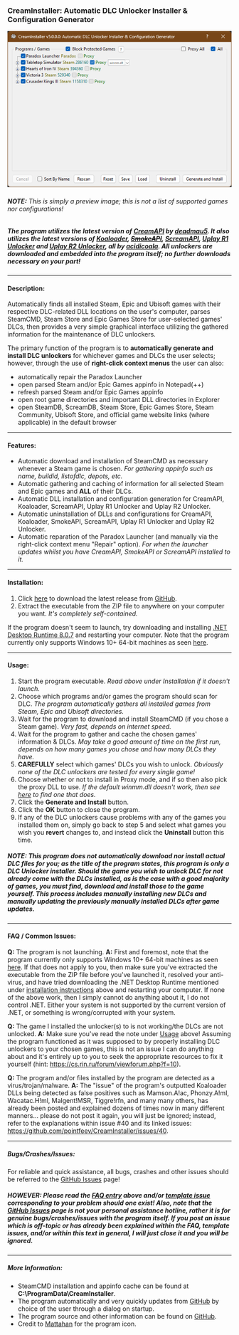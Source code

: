### CreamInstaller: Automatic DLC Unlocker Installer & Configuration Generator

![Program Preview Image](preview.png)

###### **NOTE:** This is simply a preview image; this is not a list of supported games nor configurations!

##### The program utilizes the latest version of [CreamAPI](https://cs.rin.ru/forum/viewtopic.php?f=29&t=70576) by [deadmau5](https://cs.rin.ru/forum/viewtopic.php?f=29&t=70576). It also utilizes the latest versions of [Koaloader](https://github.com/acidicoala/Koaloader), ~~[SmokeAPI](https://github.com/acidicoala/SmokeAPI)~~, [ScreamAPI](https://github.com/acidicoala/ScreamAPI), [Uplay R1 Unlocker](https://github.com/acidicoala/UplayR1Unlocker) and [Uplay R2 Unlocker](https://github.com/acidicoala/UplayR2Unlocker), all by [acidicoala](https://github.com/acidicoala). All unlockers are downloaded and embedded into the program itself; no further downloads necessary on your part!
---
#### Description:
Automatically finds all installed Steam, Epic and Ubisoft games with their respective DLC-related DLL locations on the user's computer,
parses SteamCMD, Steam Store and Epic Games Store for user-selected games' DLCs, then provides a very simple graphical interface
utilizing the gathered information for the maintenance of DLC unlockers.

The primary function of the program is to **automatically generate and install DLC unlockers** for whichever
games and DLCs the user selects; however, through the use of **right-click context menus** the user can also:
* automatically repair the Paradox Launcher
* open parsed Steam and/or Epic Games appinfo in Notepad(++)
* refresh parsed Steam and/or Epic Games appinfo
* open root game directories and important DLL directories in Explorer
* open SteamDB, ScreamDB, Steam Store, Epic Games Store, Steam Community, Ubisoft Store, and official game website links (where applicable) in the default browser

---
#### Features:
* Automatic download and installation of SteamCMD as necessary whenever a Steam game is chosen. *For gathering appinfo such as name, buildid, listofdlc, depots, etc.*
* Automatic gathering and caching of information for all selected Steam and Epic games and **ALL** of their DLCs.
* Automatic DLL installation and configuration generation for CreamAPI, Koaloader, ScreamAPI, Uplay R1 Unlocker and Uplay R2 Unlocker.
* Automatic uninstallation of DLLs and configurations for CreamAPI, Koaloader, SmokeAPI, ScreamAPI, Uplay R1 Unlocker and Uplay R2 Unlocker.
* Automatic reparation of the Paradox Launcher (and manually via the right-click context menu "Repair" option). *For when the launcher updates whilst you have CreamAPI, SmokeAPI or ScreamAPI installed to it.*

---
#### Installation:
1. Click [here](https://github.com/pointfeev/CreamInstaller/releases/latest/download/CreamInstaller.zip) to download the latest release from [GitHub](https://github.com/pointfeev/CreamInstaller).
2. Extract the executable from the ZIP file to anywhere on your computer you want. *It's completely self-contained.*

If the program doesn't seem to launch, try downloading and installing [.NET Desktop Runtime 8.0.7](https://download.visualstudio.microsoft.com/download/pr/bb581716-4cca-466e-9857-512e2371734b/5fe261422a7305171866fd7812d0976f/windowsdesktop-runtime-8.0.7-win-x64.exe) and restarting your computer. Note that the program currently only supports Windows 10+ 64-bit machines as seen [here](https://github.com/dotnet/core/blob/main/release-notes/8.0/supported-os.md).

---
#### Usage:
1. Start the program executable. *Read above under Installation if it doesn't launch.*
2. Choose which programs and/or games the program should scan for DLC. *The program automatically gathers all installed games from Steam, Epic and Ubisoft directories.*
3. Wait for the program to download and install SteamCMD (if you chose a Steam game). *Very fast, depends on internet speed.*
4. Wait for the program to gather and cache the chosen games' information & DLCs. *May take a good amount of time on the first run, depends on how many games you chose and how many DLCs they have.*
5. **CAREFULLY** select which games' DLCs you wish to unlock. *Obviously none of the DLC unlockers are tested for every single game!*
6. Choose whether or not to install in Proxy mode, and if so then also pick the proxy DLL to use. *If the default winmm.dll doesn't work, then see [here](https://cs.rin.ru/forum/viewtopic.php?p=2552172#p2552172) to find one that does.*
7. Click the **Generate and Install** button.
8. Click the **OK** button to close the program.
9. If any of the DLC unlockers cause problems with any of the games you installed them on, simply go back to step 5 and select what games you wish you **revert** changes to, and instead click the **Uninstall** button this time.

##### **NOTE:** This program does not automatically download nor install actual DLC files for you; as the title of the program states, this program is only a *DLC Unlocker* installer. Should the game you wish to unlock DLC for not already come with the DLCs installed, as is the case with a good majority of games, you must find, download and install those to the game yourself. This process includes manually installing new DLCs and manually updating the previously manually installed DLCs after game updates.

---
#### FAQ / Common Issues:

**Q:** The program is not launching.
**A:** First and foremost, note that the program currently only supports Windows 10+ 64-bit machines as seen [here](https://github.com/dotnet/core/blob/main/release-notes/8.0/supported-os.md). If that does not apply to you, then make sure you've extracted the executable from the ZIP file before you've launched it, resolved your anti-virus, and have tried downloading the .NET Desktop Runtime mentioned under [installation instructions](https://github.com/pointfeev/CreamInstaller#installation) above and restarting your computer. If none of the above work, then I simply cannot do anything about it, I do not control .NET. Either your system is not supported by the current version of .NET, or something is wrong/corrupted with your system.

**Q:** The game I installed the unlocker(s) to is not working/the DLCs are not unlocked.
**A:** Make sure you've read the note under [Usage](https://github.com/pointfeev/CreamInstaller#usage) above! Assuming the program functioned as it was supposed to by properly installing DLC unlockers to your chosen games, this is not an issue I can do anything about and it's entirely up to you to seek the appropriate resources to fix it yourself (hint: https://cs.rin.ru/forum/viewforum.php?f=10).

**Q:** The program and/or files installed by the program are detected as a virus/trojan/malware.
**A:** The "issue" of the program's outputted Koaloader DLLs being detected as false positives such as Mamson.A!ac, Phonzy.A!ml, Wacatac.H!ml, Malgent!MSR, Tiggre!rfn, and many many others, has already been posted and explained dozens of times now in many different manners... please do not post it again, you will just be ignored; instead, refer to the explanations within issue #40 and its linked issues: https://github.com/pointfeev/CreamInstaller/issues/40.

---
##### Bugs/Crashes/Issues:
For reliable and quick assistance, all bugs, crashes and other issues should be referred to the [GitHub Issues](https://github.com/pointfeev/CreamInstaller/issues) page!

##### **HOWEVER**: Please read the [FAQ entry](https://github.com/pointfeev/CreamInstaller#faq--common-issues) above and/or [template issue](https://github.com/pointfeev/CreamInstaller/issues/new/choose) corresponding to your problem should one exist! Also, note that the [GitHub Issues](https://github.com/pointfeev/CreamInstaller/issues) page is not your personal assistance hotline, rather it is for genuine bugs/crashes/issues with the program itself. If you post an issue which is off-topic or has already been explained within the FAQ, template issues, and/or within this text in general, I will just close it and you will be ignored.

---
##### More Information:
* SteamCMD installation and appinfo cache can be found at **C:\ProgramData\CreamInstaller**.
* The program automatically and very quickly updates from [GitHub](https://github.com/pointfeev/CreamInstaller) by choice of the user through a dialog on startup.
* The program source and other information can be found on [GitHub](https://github.com/pointfeev/CreamInstaller).
* Credit to [Mattahan](https://www.mattahan.com) for the program icon.
